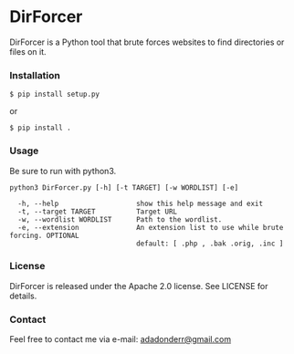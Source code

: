 # DirForcer 
DirForcer is a Python tool that brute forces websites to find directories or files on it.

### Installation
````
$ pip install setup.py 
````
or
````
$ pip install .
````

### Usage
Be sure to run with python3.
```
python3 DirForcer.py [-h] [-t TARGET] [-w WORDLIST] [-e]

  -h, --help                   show this help message and exit
  -t, --target TARGET          Target URL
  -w, --wordlist WORDLIST      Path to the wordlist.
  -e, --extension              An extension list to use while brute forcing. OPTIONAL
                               default: [ .php , .bak .orig, .inc ]
```

### License
DirForcer is released under the Apache 2.0 license. See LICENSE for details.

### Contact
Feel free to contact me via e-mail: adadonderr@gmail.com
